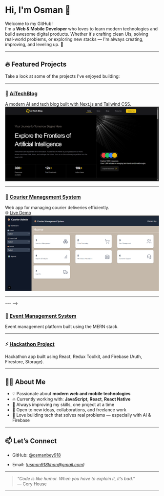 # Hi, I'm Osman 👋

Welcome to my GitHub!  
I'm a **Web & Mobile Developer** who loves to learn modern technologies and build awesome digital products. Whether it's crafting clean UIs, solving real-world problems, or exploring new stacks — I'm always creating, improving, and leveling up. 🚀

---

## 🔥 Featured Projects

Take a look at some of the projects I've enjoyed building:

---

### 🧠 [AiTechBlog](https://github.com/osmanbey918/AiTechBlog)  
A modern AI and tech blog built with Next.js and Tailwind CSS.  
![AiTechBlog Screenshot](./public/home-ss.png)

---

### 🚚 [Courier Management System](https://github.com/osmanbey918/courier-management-system)  
Web app for managing courier deliveries efficiently.  
🌐 [Live Demo](https://courier-management-system-iota.vercel.app)  
![Courier Screenshot](./public/courierX.png)

---

<!-- ### 📱 [Feeds App with Firebase](https://github.com/osmanbey918/feedsApp-with-firebase)  
A lightweight social feeds app powered by Firebase backend.  
<!-- ![Feeds App Screenshot](your-image-link) -->

--- -->

### 🎉 [Event Management System](https://github.com/osmanbey918/final-hackathon-SMIT)  
Event management platform built using the MERN stack.  
<!-- ![Event Screenshot](your-image-link) -->

---

### ⚡ [Hackathon Project](https://github.com/osmanbey918/Hackathon)  
Hackathon app built using React, Redux Toolkit, and Firebase (Auth, Firestore, Storage).  
<!-- ![Hackathon Screenshot](your-image-link) -->

---

## 👨‍💻 About Me

- 💡 Passionate about **modern web and mobile technologies**
- 🔥 Currently working with: **JavaScript**, **React**, **React Native**
- 🎯 Always improving my skills, one project at a time
- 🤝 Open to new ideas, collaborations, and freelance work
- 🧠 Love building tech that solves real problems — especially with AI & Firebase

---

## 📫 Let’s Connect

- GitHub: [@osmanbey918](https://github.com/osmanbey918)
<!-- - LinkedIn: *(add your LinkedIn profile here)* -->
- Email: *(usman918khan@gmail.com)*

---

> _“Code is like humor. When you have to explain it, it’s bad.”_  
> — Cory House

---

<!--
⚠️ Tip: Upload project screenshots and replace the placeholder image links above.
See all my repos here: https://github.com/osmanbey918?tab=repositories
-->
